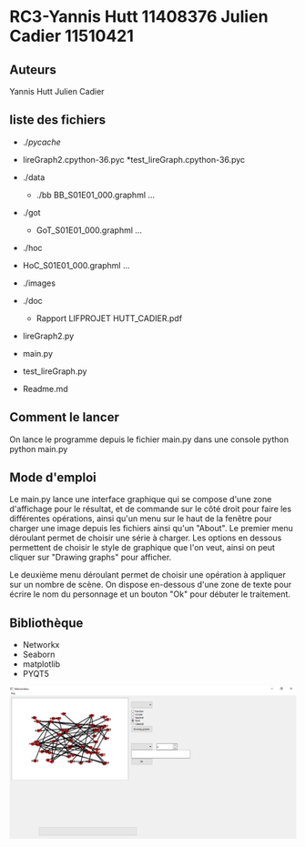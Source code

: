 RC3-Yannis Hutt 11408376 Julien Cadier 11510421
=======

Auteurs
-------
Yannis Hutt
Julien Cadier

liste des fichiers
-------------------
* ./_pycache_
 * lireGraph2.cpython-36.pyc
  *test_lireGraph.cpython-36.pyc
  
* ./data
  *  ./bb
      BB_S01E01_000.graphml
    ...
*  ./got
    *  GoT_S01E01_000.graphml
    ...
*  ./hoc
  *  HoC_S01E01_000.graphml
    ...
* ./images

* ./doc
  * Rapport LIFPROJET HUTT_CADIER.pdf


* lireGraph2.py
* main.py
* test_lireGraph.py
* Readme.md


Comment le lancer
----------------
On lance le programme depuis le fichier main.py dans une console python
python main.py

Mode d'emploi
---------------
Le main.py lance une interface graphique qui se compose d'une zone d'affichage pour le résultat,
et de commande sur le côté droit pour faire les différentes opérations, ainsi qu'un menu sur le haut de la fenêtre pour charger une image depuis les fichiers ainsi qu'un "About".
Le premier menu déroulant permet de choisir une série à charger.
Les options en dessous permettent de choisir le style de graphique que l'on veut, ainsi on peut cliquer sur "Drawing graphs" pour afficher.

Le deuxième menu déroulant permet de choisir une opération à appliquer sur un nombre de scène.
On dispose en-dessous d'une zone de texte pour écrire le nom du personnage et un bouton "Ok" pour débuter le traitement.

Bibliothèque
-------------
* Networkx
* Seaborn
* matplotlib
* PYQT5


![capture_interface](images/capture_interface.png)